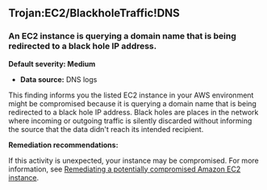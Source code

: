 

Trojan:EC2/BlackholeTraffic!DNS
-------------------------------

### An EC2 instance is querying a domain name that is being redirected to a black hole IP address.

**Default severity: Medium**

* **Data source:** DNS logs

This finding informs you the listed EC2 instance in your AWS environment might be compromised because it is querying a domain name that is being redirected to a black hole IP address. Black holes are places in the network where incoming or outgoing traffic is silently discarded without informing the source that the data didn't reach its intended recipient.

**Remediation recommendations:**

If this activity is unexpected, your instance may be compromised. For more information, see [Remediating a potentially compromised Amazon EC2 instance](https://docs.aws.amazon.com/guardduty/latest/ug/compromised-ec2.html).


